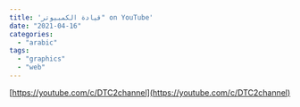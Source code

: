 ```yaml
---
title: 'قيادة الكمبيوتر" on YouTube'
date: "2021-04-16"
categories:
  - "arabic"
tags:
  - "graphics"
  - "web"
---
```


[https://youtube.com/c/DTC2channel](https://youtube.com/c/DTC2channel)
